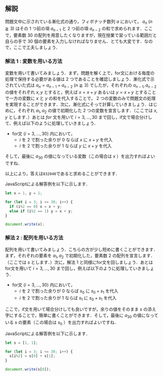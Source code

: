 ## 解説
問題文中に示されている漸化式の通り，フィボナッチ数列 $a$ において， $a_n\ (n\geqq3)$ はその $1$ つ前の項 $a_{n-1}$ と $2$ つ前の項 $a_{n-2}$ の和で求められます．ここで，要素数 $30$ の配列を用意したくなりますが，現在授業で習っている範囲だと自らの手で $30$ 個の要素を入力しなければなりません．とても大変です．なので，ここで工夫しましょう．

### 解法 $1$ : 変数を用いる方法
変数を用いて書いてみましょう．まず，問題を解く上で，for文における毎度の処理で保持する必要がある値は $2$ つであることを確認しましょう．漸化式で示されていた式は $a_n=a_{n-1}+a_{n-2}\ (n\geqq3)$ でしたが，それぞれの $a_{n-1}, a_{n-2}$ の値をそれぞれ $x, y$ とすると，例えば $x=x+y$ あるいは $y=x+y$ とすることで一方の変数に $x$ と $y$ の和を代入することで， $2$ つの変数のみで問題文の処理を実現することができます．次に，漸化式にそって計算していきましょう．はじめに，それぞれ $a_1, a_2$ の値で初期化した $2$ つの変数を宣言します．（ここでは $x, y$ とします．）あとは $for$ 文を用いて $i=3, \ldots, 30$ まで回し，if文で場合分けして、例えば以下のように処理していきましょう．

* for文 $(i=3,\ldots, 30)$ 内において，
  * $i$ を $2$ で割った余りが $0$ ならば $x$ に $x+y$ を代入
  * $i$ を $2$ で割った余りが $1$ ならば $y$ に $x+y$ を代入
  
そして，最後に $a_{30}$ の値になっている変数（この場合は $x$ ）を出力すればよいですね．

以上により，答えは```832040```であると求めることができます．

JavaScriptによる解答例を以下に示します．
```js:fibonacci_1.js
let x = 1, y = 1;

for (let i = 3; i <= 30; i++) {
  if (i%2 == 0) x = x + y;
  else if (i%2 == 1) y = x + y;
}

document.write(x);
```

### 解法 $2$ : 配列を用いる方法
配列を用いて書いてみましょう．こちらの方が少し短めに書くことができます．まず，それぞれの要素を $a_1, a_2$ で初期化した，要素数 $2$ の配列を宣言します．（ここでは $s$ とします．）次に，解法 $1$ と同様にfor文を回しましょう．あとはfor文を用いて $i=3, \ldots, 30$ まで回し，例えば以下のように処理していきましょう．

* for文 $(i=3,\ldots, 30)$ 内において，
  * $i$ を $2$ で割った余りが $0$ ならば $s_0$ に $s_0+s_1$ を代入
  * $i$ を $2$ で割った余りが $1$ ならば $s_1$ に $s_0+s_1$ を代入

ここで，if文を用いて場合分けしても良いですが，余りの値をそのまま $s$ の添え字にすることで，簡単に書くことができます．そして，最後に $a_{30}$ の値になっている $s$ の要素（この場合は $s_0$ ）を出力すればよいですね．

JavaScriptによる解答例を以下に示します．

```js:fibonacci_2.js
let s = [1, 1];

for (let i = 3; i <= 30; i++) {
  s[i%2] = s[0] + s[1];
}

document.write(s[0]);
```
